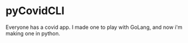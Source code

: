 # pyCovidCLI
Everyone has a covid app. I made one to play with GoLang, and now i'm making one in python. 
